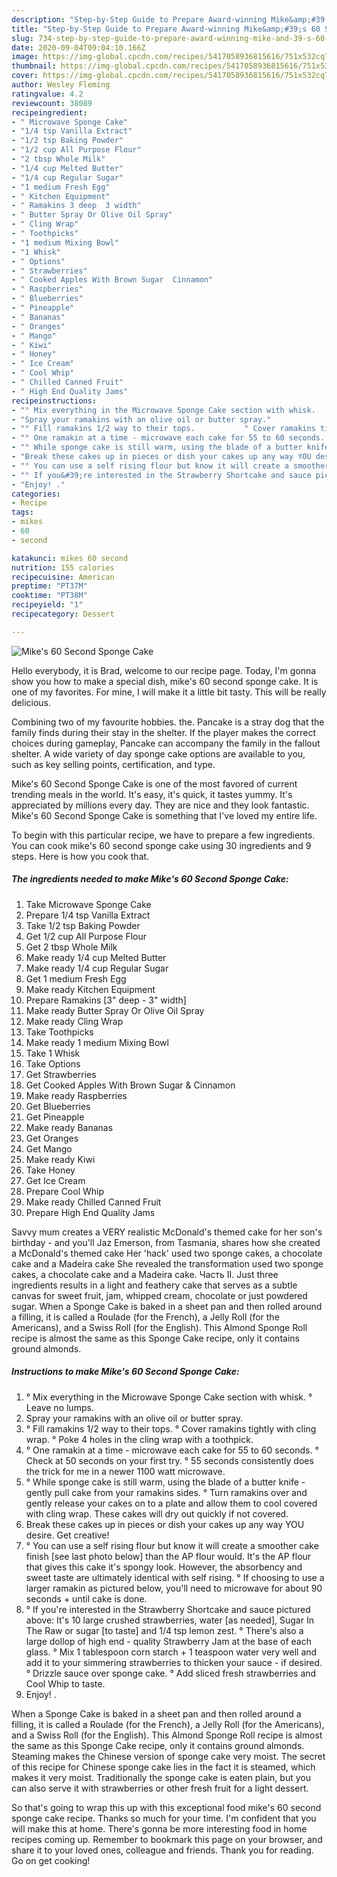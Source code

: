 ```yaml
---
description: "Step-by-Step Guide to Prepare Award-winning Mike&amp;#39;s 60 Second Sponge Cake"
title: "Step-by-Step Guide to Prepare Award-winning Mike&amp;#39;s 60 Second Sponge Cake"
slug: 734-step-by-step-guide-to-prepare-award-winning-mike-and-39-s-60-second-sponge-cake
date: 2020-09-04T09:04:10.166Z
image: https://img-global.cpcdn.com/recipes/5417058936815616/751x532cq70/mikes-60-second-sponge-cake-recipe-main-photo.jpg
thumbnail: https://img-global.cpcdn.com/recipes/5417058936815616/751x532cq70/mikes-60-second-sponge-cake-recipe-main-photo.jpg
cover: https://img-global.cpcdn.com/recipes/5417058936815616/751x532cq70/mikes-60-second-sponge-cake-recipe-main-photo.jpg
author: Wesley Fleming
ratingvalue: 4.2
reviewcount: 38089
recipeingredient:
- " Microwave Sponge Cake"
- "1/4 tsp Vanilla Extract"
- "1/2 tsp Baking Powder"
- "1/2 cup All Purpose Flour"
- "2 tbsp Whole Milk"
- "1/4 cup Melted Butter"
- "1/4 cup Regular Sugar"
- "1 medium Fresh Egg"
- " Kitchen Equipment"
- " Ramakins 3 deep  3 width"
- " Butter Spray Or Olive Oil Spray"
- " Cling Wrap"
- " Toothpicks"
- "1 medium Mixing Bowl"
- "1 Whisk"
- " Options"
- " Strawberries"
- " Cooked Apples With Brown Sugar  Cinnamon"
- " Raspberries"
- " Blueberries"
- " Pineapple"
- " Bananas"
- " Oranges"
- " Mango"
- " Kiwi"
- " Honey"
- " Ice Cream"
- " Cool Whip"
- " Chilled Canned Fruit"
- " High End Quality Jams"
recipeinstructions:
- "° Mix everything in the Microwave Sponge Cake section with whisk.                                  ° Leave no lumps."
- "Spray your ramakins with an olive oil or butter spray."
- "° Fill ramakins 1/2 way to their tops.           ° Cover ramakins tightly with cling wrap.                                                                    ° Poke 4 holes in the cling wrap with a toothpick."
- "° One ramakin at a time - microwave each cake for 55 to 60 seconds. ° Check at 50 seconds on your first try. ° 55 seconds consistently does the trick for me in a newer 1100 watt microwave."
- "° While sponge cake is still warm, using the blade of a butter knife - gently pull cake from your ramakins sides.                                                                                                                                                   ° Turn ramakins over and gently release your cakes on to a plate and allow them to cool covered with cling wrap. These cakes will dry out quickly if not covered."
- "Break these cakes up in pieces or dish your cakes up any way YOU desire. Get creative!"
- "° You can use a self rising flour but know it will create a smoother cake finish [see last photo below] than the AP flour would. It&#39;s the AP flour that gives this cake it&#39;s spongy look. However, the absorbency and sweet taste are ultimately identical with self rising.                                                                                                                                                                                       ° If choosing to use a larger ramakin as pictured below, you&#39;ll need to microwave for about 90 seconds + until cake is done."
- "° If you&#39;re interested in the Strawberry Shortcake and sauce pictured above: It&#39;s 10 large crushed strawberries, water [as needed], Sugar In The Raw or sugar [to taste] and 1/4 tsp lemon zest.                                                                         ° There&#39;s also a large dollop of high end - quality Strawberry Jam at the base of each glass.                                                                                                                                                                                                                                                                                     ° Mix 1 tablespoon corn starch + 1 teaspoon water very well and add it to your simmering strawberries to thicken your sauce - if desired.                                                            ° Drizzle sauce over sponge cake.                                                        ° Add sliced fresh strawberries and Cool Whip to taste."
- "Enjoy! ."
categories:
- Recipe
tags:
- mikes
- 60
- second

katakunci: mikes 60 second 
nutrition: 155 calories
recipecuisine: American
preptime: "PT37M"
cooktime: "PT38M"
recipeyield: "1"
recipecategory: Dessert

---
```



![Mike&#39;s 60 Second Sponge Cake](https://img-global.cpcdn.com/recipes/5417058936815616/751x532cq70/mikes-60-second-sponge-cake-recipe-main-photo.jpg)

Hello everybody, it is Brad, welcome to our recipe page. Today, I'm gonna show you how to make a special dish, mike&#39;s 60 second sponge cake. It is one of my favorites. For mine, I will make it a little bit tasty. This will be really delicious.

Combining two of my favourite hobbies. the. Pancake is a stray dog that the family finds during their stay in the shelter. If the player makes the correct choices during gameplay, Pancake can accompany the family in the fallout shelter. A wide variety of day sponge cake options are available to you, such as key selling points, certification, and type.

Mike&#39;s 60 Second Sponge Cake is one of the most favored of current trending meals in the world. It's easy, it's quick, it tastes yummy. It's appreciated by millions every day. They are nice and they look fantastic. Mike&#39;s 60 Second Sponge Cake is something that I've loved my entire life.


To begin with this particular recipe, we have to prepare a few ingredients. You can cook mike&#39;s 60 second sponge cake using 30 ingredients and 9 steps. Here is how you cook that.

<!--inarticleads1-->

##### The ingredients needed to make Mike&#39;s 60 Second Sponge Cake:

1. Take  Microwave Sponge Cake
1. Prepare 1/4 tsp Vanilla Extract
1. Take 1/2 tsp Baking Powder
1. Get 1/2 cup All Purpose Flour
1. Get 2 tbsp Whole Milk
1. Make ready 1/4 cup Melted Butter
1. Make ready 1/4 cup Regular Sugar
1. Get 1 medium Fresh Egg
1. Make ready  Kitchen Equipment
1. Prepare  Ramakins [3&#34; deep - 3&#34; width]
1. Make ready  Butter Spray Or Olive Oil Spray
1. Make ready  Cling Wrap
1. Take  Toothpicks
1. Make ready 1 medium Mixing Bowl
1. Take 1 Whisk
1. Take  Options
1. Get  Strawberries
1. Get  Cooked Apples With Brown Sugar &amp; Cinnamon
1. Make ready  Raspberries
1. Get  Blueberries
1. Get  Pineapple
1. Make ready  Bananas
1. Get  Oranges
1. Get  Mango
1. Make ready  Kiwi
1. Take  Honey
1. Get  Ice Cream
1. Prepare  Cool Whip
1. Make ready  Chilled Canned Fruit
1. Prepare  High End Quality Jams


Savvy mum creates a VERY realistic McDonald&#39;s themed cake for her son&#39;s birthday - and you&#39;ll Jaz Emerson, from Tasmania, shares how she created a McDonald&#39;s themed cake Her &#39;hack&#39; used two sponge cakes, a chocolate cake and a Madeira cake She revealed the transformation used two sponge cakes, a chocolate cake and a Madeira cake. Часть II. Just three ingredients results in a light and feathery cake that serves as a subtle canvas for sweet fruit, jam, whipped cream, chocolate or just powdered sugar. When a Sponge Cake is baked in a sheet pan and then rolled around a filling, it is called a Roulade (for the French), a Jelly Roll (for the Americans), and a Swiss Roll (for the English). This Almond Sponge Roll recipe is almost the same as this Sponge Cake recipe, only it contains ground almonds. 

<!--inarticleads2-->

##### Instructions to make Mike&#39;s 60 Second Sponge Cake:

1. ° Mix everything in the Microwave Sponge Cake section with whisk.                                  ° Leave no lumps.
1. Spray your ramakins with an olive oil or butter spray.
1. ° Fill ramakins 1/2 way to their tops.           ° Cover ramakins tightly with cling wrap.                                                                    ° Poke 4 holes in the cling wrap with a toothpick.
1. ° One ramakin at a time - microwave each cake for 55 to 60 seconds. ° Check at 50 seconds on your first try. ° 55 seconds consistently does the trick for me in a newer 1100 watt microwave.
1. ° While sponge cake is still warm, using the blade of a butter knife - gently pull cake from your ramakins sides.                                                                                                                                                   ° Turn ramakins over and gently release your cakes on to a plate and allow them to cool covered with cling wrap. These cakes will dry out quickly if not covered.
1. Break these cakes up in pieces or dish your cakes up any way YOU desire. Get creative!
1. ° You can use a self rising flour but know it will create a smoother cake finish [see last photo below] than the AP flour would. It&#39;s the AP flour that gives this cake it&#39;s spongy look. However, the absorbency and sweet taste are ultimately identical with self rising.                                                                                                                                                                                       ° If choosing to use a larger ramakin as pictured below, you&#39;ll need to microwave for about 90 seconds + until cake is done.
1. ° If you&#39;re interested in the Strawberry Shortcake and sauce pictured above: It&#39;s 10 large crushed strawberries, water [as needed], Sugar In The Raw or sugar [to taste] and 1/4 tsp lemon zest.                                                                         ° There&#39;s also a large dollop of high end - quality Strawberry Jam at the base of each glass.                                                                                                                                                                                                                                                                                     ° Mix 1 tablespoon corn starch + 1 teaspoon water very well and add it to your simmering strawberries to thicken your sauce - if desired.                                                            ° Drizzle sauce over sponge cake.                                                        ° Add sliced fresh strawberries and Cool Whip to taste.
1. Enjoy! .


When a Sponge Cake is baked in a sheet pan and then rolled around a filling, it is called a Roulade (for the French), a Jelly Roll (for the Americans), and a Swiss Roll (for the English). This Almond Sponge Roll recipe is almost the same as this Sponge Cake recipe, only it contains ground almonds. Steaming makes the Chinese version of sponge cake very moist. The secret of this recipe for Chinese sponge cake lies in the fact it is steamed, which makes it very moist. Traditionally the sponge cake is eaten plain, but you can also serve it with strawberries or other fresh fruit for a light dessert. 

So that's going to wrap this up with this exceptional food mike&#39;s 60 second sponge cake recipe. Thanks so much for your time. I'm confident that you will make this at home. There's gonna be more interesting food in home recipes coming up. Remember to bookmark this page on your browser, and share it to your loved ones, colleague and friends. Thank you for reading. Go on get cooking!
